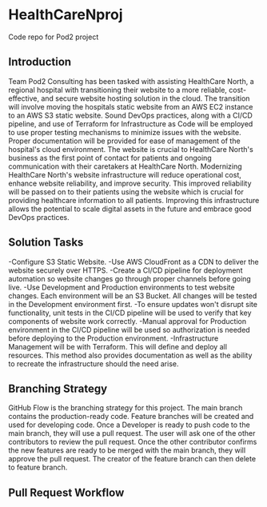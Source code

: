 # HealthCareNproj
Code repo for Pod2 project
## Introduction
Team Pod2 Consulting has been tasked with assisting HealthCare North, a regional hospital with transitioning their website to a more reliable, cost-effective, and secure website hosting solution in the cloud. The transition will involve moving the hospitals static website from an AWS EC2 instance to an AWS S3 static website. Sound DevOps practices, along with a CI/CD pipeline, and use of Terraform for Infrastructure as Code will be employed to use proper testing mechanisms to minimize issues with the website. Proper documentation will be provided for ease of management of the hospital's cloud environment.
The website is crucial to HealthCare North's business as the first point of contact for patients and ongoing communication with their caretakers at HealthCare North.
Modernizing HealthCare North's website infrastructure will reduce operational cost, enhance website reliability, and improve security. This improved reliability will be passed on to their patients using the website which is crucial for providing healthcare information to all patients. Improving this infrastructure allows the potential to scale digital assets in the future and embrace good DevOps practices.
## Solution Tasks
-Configure S3 Static Website.
-Use AWS CloudFront as a CDN to deliver the website securely over HTTPS.
-Create a CI/CD pipeline for deployment automation so website changes go through proper channels before going live.
-Use Development and Production environments to test website changes. Each environment will be an S3 Bucket. All changes will be tested in the Development environment first. 
-To ensure updates won't disrupt site functionality, unit tests in the CI/CD pipeline will be used to verify that key components of website work correctly.
-Manual approval for Production environment in the CI/CD pipeline will be used so authorization is needed before deploying to the Production environment.
-Infrastructure Management will be with Terraform. This will define and deploy all resources. This method also provides documentation as well as the ability to recreate the infrastructure should the need arise. 

## Branching Strategy
GitHub Flow is the branching strategy for this project. The main branch contains the production-ready code. Feature branches will be created and used for developing code. Once a Developer is ready to push code to the main branch, they will use a pull request. The user will ask one of the other contributors to review the pull request. Once the other contributor confirms the new features are ready to be merged with the main branch, they will approve the pull request. The creator of the feature branch can then delete to feature branch. 

## Pull Request Workflow